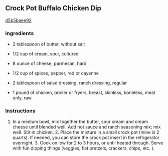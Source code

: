 ## Crock Pot Buffalo Chicken Dip

[d5b5baee92](http://tastykitchen.com/recipes/appetizers-and-snacks/crock-pot-buffalo-chicken-dip/)

### Ingredients

 - 2 tablespoon of butter, without salt

 - 1/2 cup of cream, sour, cultured

 - 8 ounce of cheese, parmesan, hard

 - 1/2 cup of spices, pepper, red or cayenne

 - 2 tablespoon of salad dressing, ranch dressing, regular

 - 1 pound of chicken, broiler or fryers, breast, skinless, boneless, meat only, raw

### Instructions

1. In a medium bowl, mix together the butter, sour cream and cream cheese until blended well. Add hot sauce and ranch seasoning mix; mix well. Stir in chicken. 2. Place the mixture in a small crock pot (mine is 2 quarts). If needed, you can store the crock pot insert in the refrigerator overnight. 3. Cook on low for 2 to 3 hours, or until heated through. Serve with fun dipping things (veggies, flat pretzels, crackers, chips, etc. ).